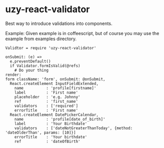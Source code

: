 # uzy-react-validator

Best way to introduce validations into components.


Example:
Given example is in coffeescript, but of course you may use the example from examples directory. 

```
Validtor = require 'uzy-react-validator'

onSubmit: (e) =>
  e.preventDefault()
  if Validator.formIsValid(@refs)
    # Do your thing
render: 
form className: 'form', onSubmit: @onSubmit,
  React.createElement InputFieldExtended,
    name          : 'profile[firstname]'
    label         : 'First name'
    placeholder   : 'e.g. Johnny'
    ref           : 'first_name'
    validators    : ['required']
    errorTitle    : 'First name'
  React.createElement DatePickerCalendar,
    name          : 'profile[date_of_birth]'
    label         : 'Your Birthdate'
    validators    : ['dateNotGreaterThanToday', {method: 'dateOlderThan', params: [10]}]
    errorTitle    : 'Your birthdate'
    ref           : 'dateOfBirth'
      
```
